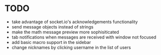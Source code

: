 TODO
===

- take advantage of socket.io's acknowledgements functionality
- send message objects instead of strings
- make the math message preview more sophisiticated
- tab notifications when messages are received with window not focused
- add basic macro support in the sidebar
- change nicknames by clicking username in the list of users

